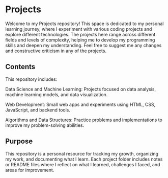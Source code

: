 # Projects

Welcome to my Projects repository! This space is dedicated to my personal learning journey, where I experiment with various coding projects and explore different technologies. 
The projects here range across different fields and levels of complexity, helping me to develop my programming skills and deepen my understanding.
Feel free to suggest me any changes and constructive criticism in any of the projects.

## Contents

This repository includes:

Data Science and Machine Learning: Projects focused on data analysis, machine learning models, and data visualization.

Web Development: Small web apps and experiments using HTML, CSS, JavaScript, and backend tools.

Algorithms and Data Structures: Practice problems and implementations to improve my problem-solving abilities.

## Purpose

This repository is a personal resource for tracking my growth, organizing my work, and documenting what I learn. 
Each project folder includes notes or README files where I reflect on what I learned, challenges I faced, and areas for improvement.
